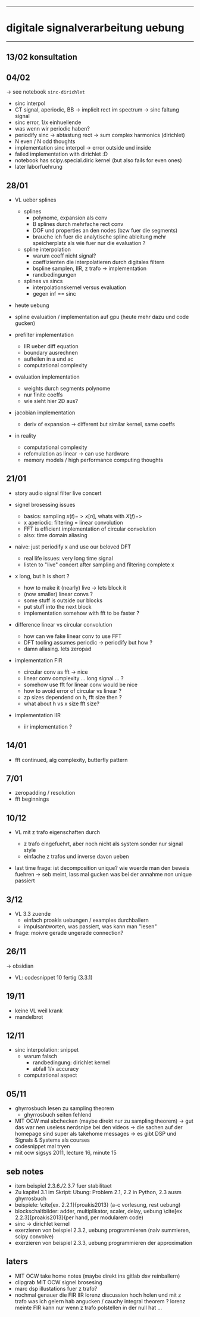 ------------------------------------
# digitale signalverarbeitung uebung
------------------------------------



## 13/02 konsultation 



## 04/02
->  see notebook `sinc-dirichlet`
-   sinc interpol
-   CT signal, aperiodic, BB -> implicit rect im spectrum -> sinc faltung signal
-   sinc error, 1/x einhuellende
-   was wenn wir periodic haben?
-   periodify sinc -> abtastung rect -> sum complex harmonics (dirichlet)
-   N even / N odd thoughts
-   implementation sinc interpol -> error outside und inside
-   failed implementation with dirichlet :D
-   notebook has scipy.special.diric kernel (but also fails for even ones)
-   later laborfuehrung



## 28/01
-   VL ueber splines
    -   splines
        -   polynome, expansion als conv
        -   B splines durch mehrfache rect conv
        -   DOF und properties an den nodes (bzw fuer die segments)
        -   brauche ich fuer die analytische spline ableitung mehr speicherplatz als
            wie fuer nur die evaluation ?
    -   spline interpolation
        -   warum coeff nicht signal?
        -   coeffizienten die interpolatieren durch digitales filtern
        -   bspline samplen, IIR, z trafo -> implementation
        -   randbedingungen
    -   splines vs sincs
        -   interpolationskernel versus evaluation
        -   gegen inf == sinc

-   heute uebung
-   spline evaluation / implementation auf gpu (heute mehr dazu und code gucken)
-   prefilter implementation
    -   IIR ueber diff equation
    -   boundary ausrechnen
    -   aufteilen in a und ac
    -   computational complexity
-   evaluation implementation
    -   weights durch segments polynome
    -   nur finite coeffs
    -   wie sieht hier 2D aus?
-   jacobian implementation
    -   deriv of expansion -> different but similar kernel, same coeffs
-   in reality
    -   computational complexity
    -   refomulation as linear -> can use hardware
    -   memory models / high performance computing thoughts



## 21/01
-   story audio signal filter live concert
-   signel brosessing issues
    -   basics: sampling $x(t)->x[n]$, whats with $X(f)->$
    -   x aperiodic: filtering = linear convolution
    -   FFT is efficient implementation of circular convolution
    -   also: time domain aliasing

-   naive: just periodify x and use our beloved DFT
    -   real life issues: very long time signal
    -   listen to "live" concert after sampling and filtering complete x

-   x long, but h is short ?
    -   how to make it (nearly) live -> lets block it
    -   (now smaller) linear convs ?
    -   some stuff is outside our blocks
    -   put stuff into the next block
    -   implementation somehow with fft to be faster ?

-   difference linear vs circular convolution
    -   how can we fake linear conv to use FFT
    -   DFT tooling assumes periodic -> periodify but how ?
    -   damn aliasing. lets zeropad

-   implementation FIR
    -   circular conv as fft -> nice
    -   linear conv complexity ... long signal ... ?
    -   somehow use fft for linear conv would be nice
    -   how to avoid error of circular vs linear ?
    -   zp sizes dependend on h, fft size then ?
    -   what about h vs x size fft size?

-   implementation IIR
    -   iir implementation ?



## 14/01
-   fft continued, alg complexity, butterfly pattern

## 7/01
-   zeropadding / resolution
-   fft beginnings



## 10/12
-   VL mit z trafo eigenschaften durch
    -   z trafo eingefuehrt, aber noch nicht als system sonder nur signal style
    -   einfache z trafos und inverse davon ueben

-   last time frage: ist decomposition unique? wie wuerde man den beweis fuehren
    -> seb meint, lass mal gucken was bei der annahme non unique passiert
    


## 3/12
-   VL 3.3 zuende
    -   einfach proakis uebungen / examples durchballern
    -   impulsantworten, was passiert, was kann man "lesen"
-   frage: moivre gerade ungerade connection?



## 26/11
-> obsidian
-   VL: codesnippet 10 fertig (3.3.1)



## 19/11
-   keine VL weil krank
-   mandelbrot



## 12/11
-   sinc interpolation: snippet
    -   warum falsch
        -   randbedingung: dirichlet kernel
        -   abfall 1/x accuracy
    -   computational aspect


## 05/11
-   ghyrrosbuch lesen zu sampling theorem
    -   ghyrrosbuch seiten fehlend
-   MIT OCW mal abchecken (maybe direkt nur zu sampling theorem)
    -> gut das war nen useless nerdsnipe bei den videos
    -> die sachen auf der homepage sind super als takehome messages
    -> es gibt DSP und Signals & Systems als courses
-   codesnippet mal tryen
-   mit ocw sigsys 2011, lecture 16, minute 15



## seb notes
-   item beispiel 2.3.6./2.3.7 fuer stabilitaet
-   Zu kapitel 3.1 im Skript: Ubung: Problem 2.1, 2.2 in Python, 2.3 ausm ghyrrosbuch
-   beispiele: \cite[ex. 2.2.1]{proakis2013} (a-c vorlesung, rest uebung)
-   blockschaltbilder: adder, multiplikator, scaler, delay, uebung \cite[ex 2.2.3]{proakis2013}(per hand, per modularem code)
-   sinc -> dirichlet kernel
-   exerzieren von beispiel 2.3.2, uebung programmieren (naiv summieren, scipy convolve)
-   exerzieren von beispiel 2.3.3, uebung programmieren der approximation 


## laters
- MIT OCW take home notes (maybe direkt ins gitlab dsv reinballern)
-   clipgrab MIT OCW signel brosesing
-   marc dsp illustations fuer z trafo?
-   nochmal genauer die FIR IIR lorenz discussion hoch holen und mit z trafo was
    ich gelern hab angucken / cauchy integral theorem ?  lorenz meinte FIR kann
    nur wenn z trafo polstellen in der null hat ...

